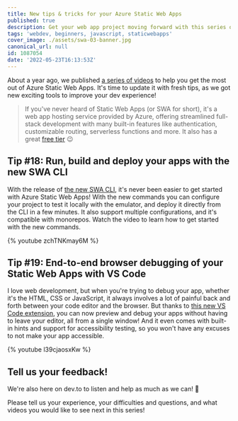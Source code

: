 ```yaml
---
title: New tips & tricks for your Azure Static Web Apps
published: true
description: Get your web app project moving forward with this series of practical videos on Azure Static Web Apps.
tags: 'webdev, beginners, javascript, staticwebapps'
cover_image: ./assets/swa-03-banner.jpg
canonical_url: null
id: 1087054
date: '2022-05-23T16:13:53Z'
---
```


About a year ago, we published [a series of videos](https://aka.ms/StaticWebAppsTips) to help you get the most out of Azure Static Web Apps. It's time to update it with fresh tips, as we got new exciting tools to improve your dev experience!

> If you've never heard of Static Web Apps (or SWA for short), it's a web app hosting service provided by Azure, offering streamlined full-stack development with many built-in features like authentication, customizable routing, serverless functions and more. It also has a great [free tier](https://azure.microsoft.com/free/?WT.mc_id=javascript-0000-yolasors) 😉

## Tip #18: Run, build and deploy your apps with the new SWA CLI

With the release of [the new SWA CLI](https://github.com/Azure/static-web-apps-cli), it's never been easier to get started with Azure Static Web Apps! With the new commands you can configure your project to test it locally with the emulator, and deploy it directly from the CLI in a few minutes. It also support multiple configurations, and it's compatible with monorepos. Watch the video to learn how to get started with the new commands.

{% youtube zchTNKmay6M %}

## Tip #19: End-to-end browser debugging of your Static Web Apps with VS Code

I love web development, but when you're trying to debug your app, whether it's the HTML, CSS or JavaScript, it always involves a lot of painful back and forth between your code editor and the browser. But thanks to [this new VS Code extension](https://aka.ms/devtools-for-code), you can now preview and debug your apps without having to leave your editor, all from a single window! And it even comes with built-in hints and support for accessibility testing, so you won't have any excuses to not make your app accessible.

{% youtube l39cjaosxKw %}

## Tell us your feedback!

We're also here on dev.to to listen and help as much as we can! 🙂

Please tell us your experience, your difficulties and questions, and what videos you would like to see next in this series!
